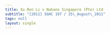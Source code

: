 ```yaml
---
title: Xu Ren Li v Nakano Singapore (Pte) Ltd
subtitle: "[2011] SGHC 197 / 25\_August\_2011"
tags: null
layout: single
---
```


